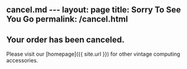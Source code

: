  cancel.md ---
layout: page
title: Sorry To See You Go
permalink: /cancel.html
---

## Your order has been canceled. 

Please visit our [homepage]({{ site.url }}) for other vintage computing accessories.
